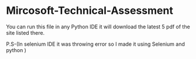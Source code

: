# Mircosoft-Technical-Assessment

You can run this file in any Python IDE it will download the latest 5 pdf of the site listed there.

P.S-(In selenium IDE it was throwing error so I made it using Selenium and python )
